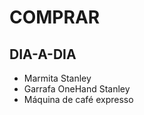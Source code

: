 # **COMPRAR**

## **DIA-A-DIA**

- Marmita Stanley
- Garrafa OneHand Stanley
- Máquina de café expresso